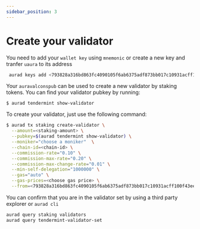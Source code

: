 ```yaml
---
sidebar_position: 3
---
```


# Create your validator
You need to add your `wallet key` using `mnemonic` or create a new key and tranfer `uaura` to its address
```bash
 aurad keys add <793828a316bd863fc4090105f6ab6375adf873bb017c10931acff100f43ee3a8> 
```

Your `auravalconspub` can be used to create a new validator by staking tokens. You can find your validator pubkey by running:
```
$ aurad tendermint show-validator
```
To create your validator, just use the following command:
```bash
$ aurad tx staking create-validator \
  --amount=<staking-amount> \
  --pubkey=$(aurad tendermint show-validator) \
  --moniker="choose a moniker"  \
  --chain-id=<chain-id> \
  --commission-rate="0.10" \
  --commission-max-rate="0.20" \
  --commission-max-change-rate="0.01" \
  --min-self-delegation="1000000" \
  --gas="auto" \
  --gas-prices=<choose gas price> \
  --from=<793828a316bd863fc4090105f6ab6375adf873bb017c10931acff100f43ee3a8>
```

You can confirm that you are in the validator set by using a third party explorer or `aurad cli`
```bash
aurad query staking validators
aurad query tendermint-validator-set
```
